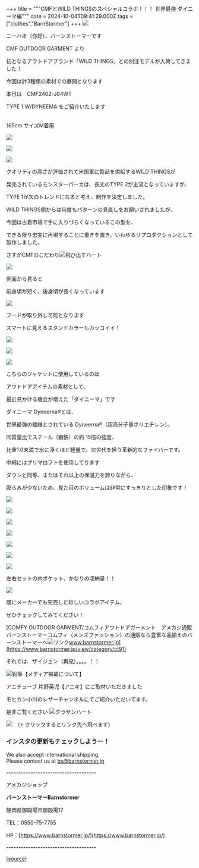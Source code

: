+++
title = """CMFとWILD THINGSのスペシャルコラボ！！！ 世界最強 ダイニーマ編"""
date = 2024-10-04T09:41:29.000Z
tags = ["clothes","BarnStormer"]
+++
[![](https://stat.ameba.jp/user_images/20231023/16/barnstormer-go/b2/03/p/o0420015015354743273.png)](https://ameblo.jp/barnstormer-go/entry-12825670498.html)

ニーハオ（你好）、バーンストーマーです

CMF OUTDOOR GARMENT より 

初となるアウトドアブランド「WILD THINGS」との別注モデルが入荷してきました！

今回は計3種類の素材での展開となります

本日は　CMF2402-J04WT

TYPE 1 W/DYNEEMA をご紹介いたします  
 

165cm サイズM着用

[![](https://stat.ameba.jp/user_images/20241004/18/barnstormer-go/46/3a/j/o4000600015494016942.jpg)](https://stat.ameba.jp/user_images/20241004/18/barnstormer-go/46/3a/j/o4000600015494016942.jpg)

[![](https://stat.ameba.jp/user_images/20241004/18/barnstormer-go/fe/9d/j/o4000600015494016948.jpg)](https://stat.ameba.jp/user_images/20241004/18/barnstormer-go/fe/9d/j/o4000600015494016948.jpg)

[![](https://stat.ameba.jp/user_images/20241004/18/barnstormer-go/88/4d/j/o4000600015494016952.jpg)](https://stat.ameba.jp/user_images/20241004/18/barnstormer-go/88/4d/j/o4000600015494016952.jpg)

クオリティの高さが評価されて米国軍に製品を供給するWILD THINGSが

発売されているモンスターパーカは、長丈のTYPE 2が主流となっていますが、

TYPE 1が次のトレンドになると考え、制作を決定しました。

WILD THINGS側からは何度もパターンの見直しをお願いされましたが、

今回は古着市場で手に入りづらくなっているこの型を、

できる限り忠実に再現することに重きを置き、いわゆるリプロダクションとして製作しました。

さすがCMFのこだわり![飛び出すハート](https://stat100.ameba.jp/blog/ucs/img/char/char4/610.png)

[![](https://stat.ameba.jp/user_images/20241004/18/barnstormer-go/c2/21/j/o3665549715494016958.jpg)](https://stat.ameba.jp/user_images/20241004/18/barnstormer-go/c2/21/j/o3665549715494016958.jpg)

側面から見ると

前身頃が短く、後身頃が長くなっています

[![](https://stat.ameba.jp/user_images/20241004/18/barnstormer-go/e3/ca/j/o4000600015494016978.jpg)](https://stat.ameba.jp/user_images/20241004/18/barnstormer-go/e3/ca/j/o4000600015494016978.jpg)

フードが取り外し可能となります

スマートに見えるスタンドカラーもカッコイイ！

[![](https://stat.ameba.jp/user_images/20241004/18/barnstormer-go/1c/9f/j/o0466070015494017831.jpg)](https://stat.ameba.jp/user_images/20241004/18/barnstormer-go/1c/9f/j/o0466070015494017831.jpg)

[![](https://stat.ameba.jp/user_images/20241004/18/barnstormer-go/dc/c0/j/o0466070015494017833.jpg)](https://stat.ameba.jp/user_images/20241004/18/barnstormer-go/dc/c0/j/o0466070015494017833.jpg)

[![](https://stat.ameba.jp/user_images/20241004/18/barnstormer-go/9b/80/j/o0466070015494017835.jpg)](https://stat.ameba.jp/user_images/20241004/18/barnstormer-go/9b/80/j/o0466070015494017835.jpg)

こちらのジャケットに使用しているのは

アウトドアアイテムの素材として、

最近見かける機会が増えた「ダイニーマ」です

ダイニーマ Dyneerna®とは、

世界最強の繊維とされている Dyneerna®（超高分子量ポリエチレン）。

同質量比でスチール（鋼鉄）の約 15倍の強度、

比重1.0未満で水に浮くほど軽量で、次世代を担う革新的なファイバーです。

中綿にはプリマロフトを使用してります

ダウンと同等、またはそれ以上の保温力を誇りながら、

膨らみが少ないため、見た目のボリュームは非常にすっきりとした印象です！

[![](https://stat.ameba.jp/user_images/20241004/18/barnstormer-go/79/8e/j/o0700046615494017839.jpg)](https://stat.ameba.jp/user_images/20241004/18/barnstormer-go/79/8e/j/o0700046615494017839.jpg)

[![](https://stat.ameba.jp/user_images/20241004/18/barnstormer-go/8b/8c/j/o0466070015494017837.jpg)](https://stat.ameba.jp/user_images/20241004/18/barnstormer-go/8b/8c/j/o0466070015494017837.jpg)

[![](https://stat.ameba.jp/user_images/20241004/18/barnstormer-go/ee/9b/j/o0466070015494017840.jpg)](https://stat.ameba.jp/user_images/20241004/18/barnstormer-go/ee/9b/j/o0466070015494017840.jpg)

[![](https://stat.ameba.jp/user_images/20241004/18/barnstormer-go/c6/12/j/o0700046615494017843.jpg)](https://stat.ameba.jp/user_images/20241004/18/barnstormer-go/c6/12/j/o0700046615494017843.jpg)

[![](https://stat.ameba.jp/user_images/20241004/18/barnstormer-go/04/0c/j/o0466070015494017844.jpg)](https://stat.ameba.jp/user_images/20241004/18/barnstormer-go/04/0c/j/o0466070015494017844.jpg)

[![](https://stat.ameba.jp/user_images/20241004/18/barnstormer-go/76/c1/j/o0466070015494017845.jpg)](https://stat.ameba.jp/user_images/20241004/18/barnstormer-go/76/c1/j/o0466070015494017845.jpg)

[![](https://stat.ameba.jp/user_images/20241004/18/barnstormer-go/c7/1a/j/o0466070015494017846.jpg)](https://stat.ameba.jp/user_images/20241004/18/barnstormer-go/c7/1a/j/o0466070015494017846.jpg)

左右セットの内ポケット、かなりの収納量！！

[![](https://stat.ameba.jp/user_images/20241004/18/barnstormer-go/11/03/j/o0466070015494017847.jpg)](https://stat.ameba.jp/user_images/20241004/18/barnstormer-go/11/03/j/o0466070015494017847.jpg)

既にメーカーでも完売した珍しいコラボアイテム、

ぜひチェックしてみてください！

[COMFY OUTDOOR GARMENT/コムフィアウトドアガーメント　アメカジ通販バーンストーマーコムフィ（メンズファッション）の通販なら豊富な品揃えのバーンストーマーへ![リンク](https://c.stat100.ameba.jp/ameblo/symbols/v3.20.0/svg/gray/editor_link.svg)www.barnstormer.jp](https://www.barnstormer.jp/view/category/ct91)

それでは、ザイジェン（再見）。。。。！！

![鉛筆](https://stat100.ameba.jp/blog/ucs/img/char/char3/519.png)【メディア掲載について】

アニチューブ 片野英児【アニキ】にご取材いただきました

モヒカン小川のレザーチャンネルにてご紹介いただいてます。

是非ご覧ください ![グラサンハート](https://stat100.ameba.jp/blog/ucs/img/char/char3/148.png)

[![](https://stat.ameba.jp/user_images/20230412/16/barnstormer-go/6a/23/p/o0108010815269242493.png)](https://www.instagram.com/barnstormer_daily/)　（←クリックするとリンク先へ飛べます）

### インスタの更新もチェックしようー！

We also accept international shipping,  
Please contact us at bs@barnstormer.jp

**\-------------------------------------**

アメカジショップ

**バーンストーマーBarnstormer**

静岡県御殿場市御殿場17

TEL：0550-75-7755

HP：[https://www.barnstormer.jp/](https://www.barnstormer.jp/)

**\-------------------------------------**

[[source]](https://ameblo.jp/barnstormer-go/entry-12870005820.html)
